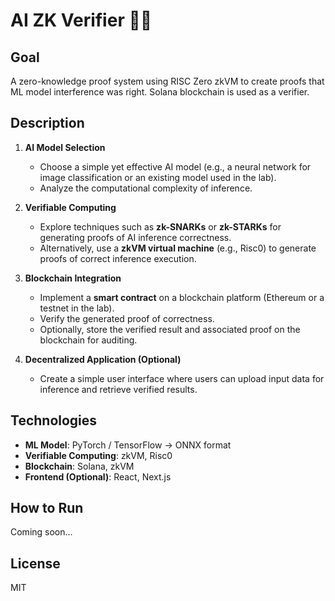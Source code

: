 # AI ZK Verifier ⛓️‍💥

## Goal  
A zero-knowledge proof system using RISC Zero zkVM to create proofs that ML model interference was right. Solana blockchain is used as a verifier.

## Description  

1. **AI Model Selection**  
   - Choose a simple yet effective AI model (e.g., a neural network for image classification or an existing model used in the lab).  
   - Analyze the computational complexity of inference.  

2. **Verifiable Computing**  
   - Explore techniques such as **zk-SNARKs** or **zk-STARKs** for generating proofs of AI inference correctness.  
   - Alternatively, use a **zkVM virtual machine** (e.g., Risc0) to generate proofs of correct inference execution.  

3. **Blockchain Integration**  
   - Implement a **smart contract** on a blockchain platform (Ethereum or a testnet in the lab).  
   - Verify the generated proof of correctness.  
   - Optionally, store the verified result and associated proof on the blockchain for auditing.  

4. **Decentralized Application (Optional)**  
   - Create a simple user interface where users can upload input data for inference and retrieve verified results.  

## Technologies  
- **ML Model**: PyTorch / TensorFlow -> ONNX format
- **Verifiable Computing**: zkVM, Risc0  
- **Blockchain**: Solana, zkVM  
- **Frontend (Optional)**: React, Next.js  

## How to Run  
Coming soon...  

## License  
MIT  
